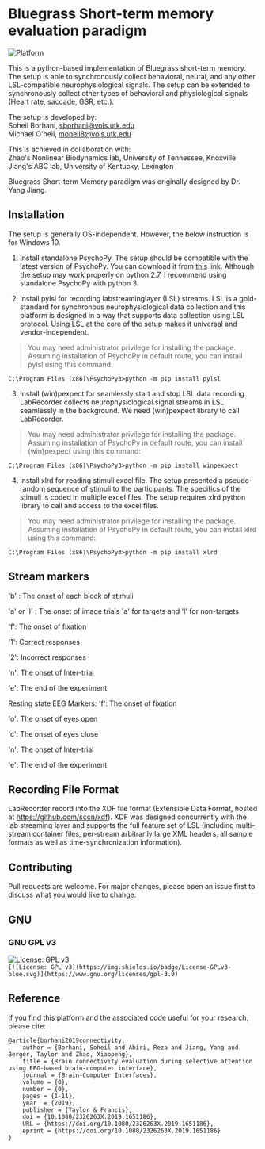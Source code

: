 # Bluegrass Short-term memory evaluation paradigm

![Platform](https://github.com/soheilbr82/BluegrassWorkingMemory/tree/master/stimuli/Platform.svg)

This is a python-based implementation of Bluegrass short-term memory. The setup is able to synchronously collect behavioral, neural, and any other LSL-compatible neurophysiological signals.
The setup can be extended to synchronously collect other types of behavioral and physiological signals (Heart rate, saccade, GSR, etc.).

The setup is developed by:\
Soheil Borhani, sborhani@vols.utk.edu\
Michael O'neil, moneil8@vols.utk.edu

This is achieved in collaboration with:\
Zhao's Nonlinear Biodynamics lab, University of Tennessee, Knoxville\
Jiang's ABC lab, University of Kentucky, Lexington

Bluegrass Short-term Memory paradigm was originally designed by Dr. Yang Jiang.

## Installation
The setup is generally OS-independent. However, the below instruction is for Windows 10.


1. Install standalone PsychoPy. 
The setup should be compatible with the latest version of PsychoPy. You can download it from [this](https://github.com/psychopy/psychopy/releases) link. Although the setup may work properly on python 2.7, I recommend using standalone PsychoPy with python 3.



2. Install pylsl for recording labstreaminglayer (LSL) streams.
LSL is a gold-standard for synchronous neurophysiological data collection and this platform is designed in a way that supports data collection using LSL protocol. Using LSL at the core of the setup makes it universal and vendor-independent.

> You may need administrator privilege for installing the package. Assuming installation of PsychoPy in default route, you can install pylsl using this command:
```windows
C:\Program Files (x86)\PsychoPy3>python -m pip install pylsl
```



3. Install (win)pexpect for seamlessly start and stop LSL data recording.
LabRecorder collects neurophysiological signal streams in LSL seamlessly in the background. We need (win)pexpect library to call LabRecorder.


> You may need administrator privilege for installing the package. Assuming installation of PsychoPy in default route, you can install (win)pexpect using this command:
```windows
C:\Program Files (x86)\PsychoPy3>python -m pip install winpexpect
```



4. Install xlrd for reading stimuli excel file.
The setup presented a pseudo-random sequence of stimuli to the participants. The specifics of the stimuli is coded in multiple excel files. The setup requires xlrd python library to call and access to the excel files.


> You may need administrator privilege for installing the package. Assuming installation of PsychoPy in default route, you can install xlrd using this command:
```windows
C:\Program Files (x86)\PsychoPy3>python -m pip install xlrd
```



## Stream markers
'b' : The onset of each block of stimuli

'a' or 'l' : The onset of image trials 'a' for targets and 'l' for non-targets

'f': The onset of fixation

'1': Correct responses

'2': Incorrect responses

'n': The onset of Inter-trial

'e': The end of the experiment

Resting state EEG Markers:
'f': The onset of fixation

'o': The onset of eyes open

'c': The onset of eyes close

'n': The onset of Inter-trial

'e': The end of the experiment


## Recording File Format
LabRecorder record into the XDF file format (Extensible Data Format, hosted at https://github.com/sccn/xdf). XDF was designed concurrently with the lab streaming layer and supports the full feature set of LSL (including multi-stream container files, per-stream arbitrarily large XML headers, all sample formats as well as time-synchronization information).

## Contributing
Pull requests are welcome. For major changes, please open an issue first to discuss what you would like to change.

## GNU
### GNU GPL v3
[![License: GPL v3](https://img.shields.io/badge/License-GPLv3-blue.svg)](https://www.gnu.org/licenses/gpl-3.0)    
`[![License: GPL v3](https://img.shields.io/badge/License-GPLv3-blue.svg)](https://www.gnu.org/licenses/gpl-3.0)`

## Reference
If you find this platform and the associated code useful for your research, please cite:

```
@article{borhani2019connectivity,
	author = {Borhani, Soheil and Abiri, Reza and Jiang, Yang and Berger, Taylor and Zhao, Xiaopeng},
	title = {Brain connectivity evaluation during selective attention using EEG-based brain-computer interface},
	journal = {Brain-Computer Interfaces},
	volume = {0},
	number = {0},
	pages = {1-11},
	year  = {2019},
	publisher = {Taylor & Francis},
	doi = {10.1080/2326263X.2019.1651186},
	URL = {https://doi.org/10.1080/2326263X.2019.1651186},
	eprint = {https://doi.org/10.1080/2326263X.2019.1651186}
}
```
